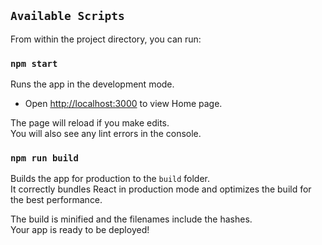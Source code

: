 ## `Available Scripts`

From within the project directory, you can run:

### `npm start`

Runs the app in the development mode.<br />

- Open [http://localhost:3000](http://localhost:3000) to view Home page.

The page will reload if you make edits.<br />
You will also see any lint errors in the console.

### `npm run build`

Builds the app for production to the `build` folder.<br />
It correctly bundles React in production mode and optimizes the build for the best performance.

The build is minified and the filenames include the hashes.<br />
Your app is ready to be deployed!
